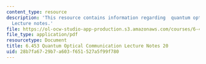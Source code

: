 ```yaml
---
content_type: resource
description: 'This resource contains information regarding  quantum optical communication:
  Lecture notes.'
file: https://ol-ocw-studio-app-production.s3.amazonaws.com/courses/6-453-quantum-optical-communication-fall-2016/28b7fa6729b7a603f651527a5f99f780_MIT6_453F16_Lect20.pdf
file_type: application/pdf
resourcetype: Document
title: 6.453 Quantum Optical Communication Lecture Notes 20
uid: 28b7fa67-29b7-a603-f651-527a5f99f780
---
```

